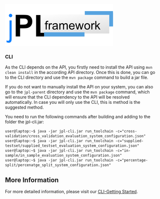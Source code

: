 ![](https://github.com/Intelligent-Systems-Group/jpl-framework/blob/master/logo.png)

### CLI
As the CLI depends on the API, you firstly need to install the API using `mvn clean install` in the according API directory. Once this is done, you can go to the CLI directory and use the `mvn package` command to build a jar file. 

If you do not want to manually install the API on your system, you can also go to the `jpl-parent` directory and use the `mvn package` command, which will ensure that the CLI dependency to the API will be resolved automatically. In case you will only use the CLI, this is method is the suggested method.

You need to run the following commands after building and adding to the folder the jpl-cli.jar:
```console
user@laptop:~$ java -jar jpl-cli.jar run_toolchain -c="cross-validation/cross_validation_evaluation_system_configuration.json"
user@laptop:~$ java -jar jpl-cli.jar run_toolchain -c="supplied-testset/supplied_testset_evaluation_system_configuration.json"
user@laptop:~$ java -jar jpl-cli.jar run_toolchain -c="in-sample/in_sample_evaluation_system_configuration.json"
user@laptop:~$ java -jar jpl-cli.jar run_toolchain -c="percentage-split/percenatge_split_system_configuration.json"
```
## More Information
For more detailed information, please visit our [CLI-Getting Started](http://jpl-framework.cs.upb.de:8090/display/BAC/CLI+-+Getting+Started).

